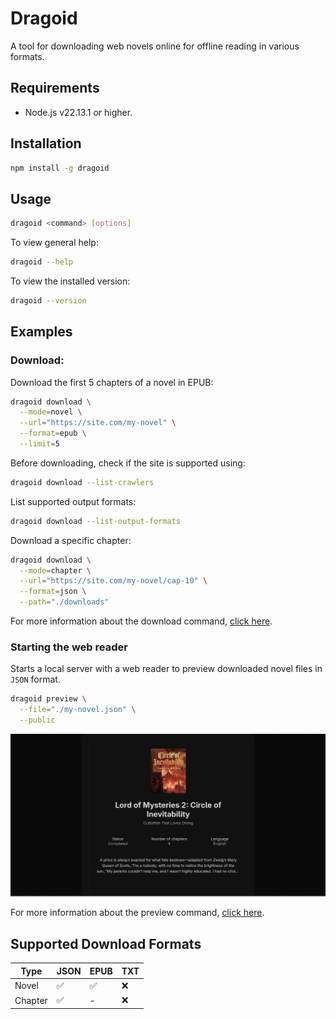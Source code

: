 # Dragoid

A tool for downloading web novels online for offline reading in various formats.

## Requirements

- Node.js v22.13.1 or higher.

## Installation

```bash
npm install -g dragoid
```

## Usage

```bash
dragoid <command> [options]
```

To view general help:

```bash
dragoid --help
```

To view the installed version:

```bash
dragoid --version
```

## Examples

### Download:

Download the first 5 chapters of a novel in EPUB:

```bash
dragoid download \
  --mode=novel \
  --url="https://site.com/my-novel" \
  --format=epub \
  --limit=5
```

Before downloading, check if the site is supported using:

```bash
dragoid download --list-crawlers
```

List supported output formats:

```bash
dragoid download --list-output-formats
```

Download a specific chapter:

```bash
dragoid download \
  --mode=chapter \
  --url="https://site.com/my-novel/cap-10" \
  --format=json \
  --path="./downloads"
```

For more information about the download command, <a href="./docs/command-download.md">click here</a>.

### Starting the web reader

Starts a local server with a web reader to preview downloaded novel files in `JSON` format.

```bash
dragoid preview \
  --file="./my-novel.json" \
  --public
```

<img src="./docs/reader.png" alt="Reader Preview" />

For more information about the preview command, <a href="./docs/command-preview.md">click here</a>.

## Supported Download Formats

| Type | JSON | EPUB | TXT |
| --- | --- | --- | --- |
| Novel | ✅ | ✅ | ❌ |
| Chapter | ✅ | - | ❌ |